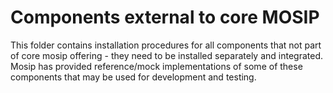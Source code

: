 # Components external to core MOSIP

This folder contains installation procedures for all components that not part of core mosip offering - they need to be installed separately and integrated.  Mosip has provided reference/mock implementations of some of these components that may be used for development and testing.
